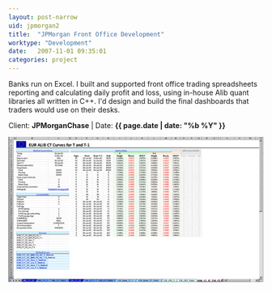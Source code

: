 ```yaml
---
layout: post-narrow
uid: jpmorgan2
title:  "JPMorgan Front Office Development"
worktype: "Development"
date:   2007-11-01 09:35:01
categories: project
---
```


<p>
	Banks run on Excel. I built and supported front office trading spreadsheets reporting and calculating daily profit and loss, using in-house Alib quant libraries all written in C++.  I'd design and build the final dashboards that traders would use on their desks.
</p>

<p class="meta">Client: <strong>JPMorganChase</strong> | Date: <strong>{{ page.date | date: "%b %Y" }}</strong></p>

<div class="showcase">
	<img src="/img/jpmorgan-front-office/riskpnl.jpg" alt="risk-pnl">
</div>